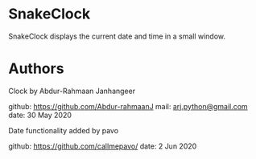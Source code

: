 # SnakeClock
SnakeClock displays the current date and time in a small window.

# Authors

Clock by Abdur-Rahmaan Janhangeer

github: https://github.com/Abdur-rahmaanJ
mail: arj.python@gmail.com
date: 30 May 2020

Date functionality added by pavo

github: https://github.com/callmepavo/
date: 2 Jun 2020